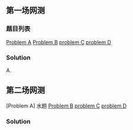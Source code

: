 
## 第一场网测

### 题目列表
[Problem A](https://github.com/Beyyes/IndeedTokyoWebTest2018/blob/master/A.png)
[Problem B](https://github.com/Beyyes/IndeedTokyoWebTest2018/blob/master/B.png)
[problem C](https://github.com/Beyyes/IndeedTokyoWebTest2018/blob/master/C.png)
[problem D](https://github.com/Beyyes/IndeedTokyoWebTest2018/blob/master/D.png)

### Solution
A. 

## 第二场网测

[Problem A] 水题
[Problem B](https://github.com/Beyyes/IndeedTokyoWebTest2018/blob/master/B.pdf)
[problem C](https://github.com/Beyyes/IndeedTokyoWebTest2018/blob/master/C.pdf)
[problem D](https://github.com/Beyyes/IndeedTokyoWebTest2018/blob/master/D.pdf)

### Solution

